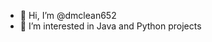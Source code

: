 - 👋 Hi, I’m @dmclean652
- 👀 I’m interested in Java and Python projects

<!---
dmclean652/dmclean652 is a ✨ special ✨ repository because its `README.md` (this file) appears on your GitHub profile.
You can click the Preview link to take a look at your changes.
--->

